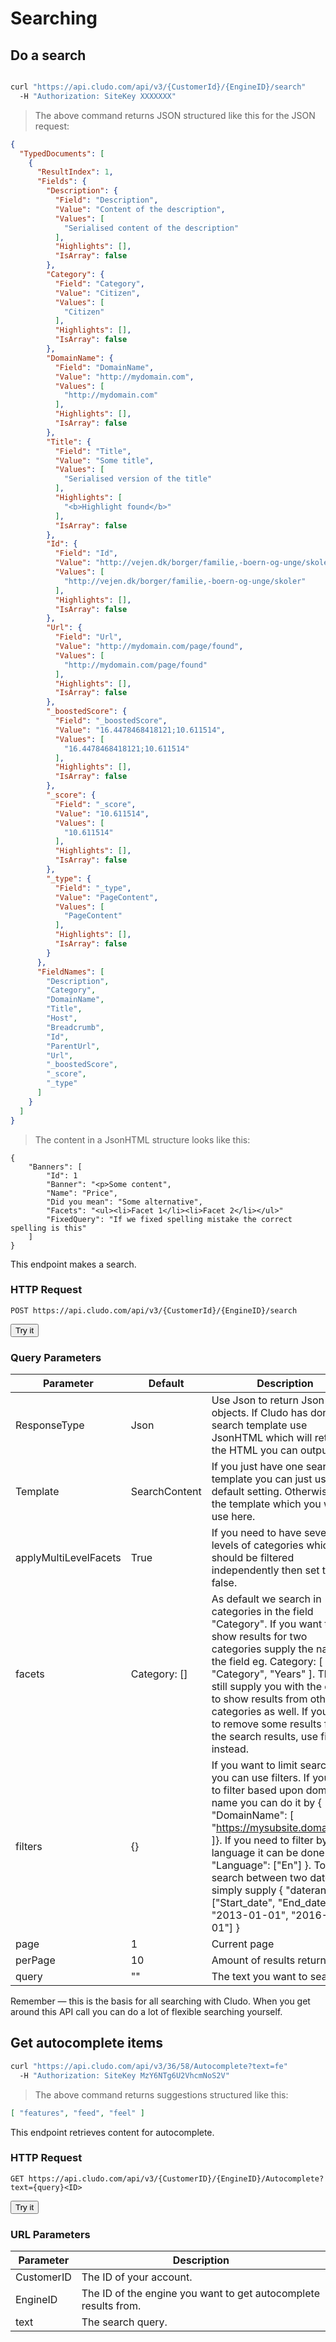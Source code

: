 # Searching

## Do a search

```
```

```bash
curl "https://api.cludo.com/api/v3/{CustomerId}/{EngineID}/search"
  -H "Authorization: SiteKey XXXXXXX"
```

> The above command returns JSON structured like this for the JSON request:

```json
{
  "TypedDocuments": [
    {
      "ResultIndex": 1,
      "Fields": {
        "Description": {
          "Field": "Description",
          "Value": "Content of the description",
          "Values": [
            "Serialised content of the description"
          ],
          "Highlights": [],
          "IsArray": false
        },
        "Category": {
          "Field": "Category",
          "Value": "Citizen",
          "Values": [
            "Citizen"
          ],
          "Highlights": [],
          "IsArray": false
        },
        "DomainName": {
          "Field": "DomainName",
          "Value": "http://mydomain.com",
          "Values": [
            "http://mydomain.com"
          ],
          "Highlights": [],
          "IsArray": false
        },
        "Title": {
          "Field": "Title",
          "Value": "Some title",
          "Values": [
            "Serialised version of the title"
          ],
          "Highlights": [
            "<b>Highlight found</b>"
          ],
          "IsArray": false
        },
        "Id": {
          "Field": "Id",
          "Value": "http://vejen.dk/borger/familie,-boern-og-unge/skoler",
          "Values": [
            "http://vejen.dk/borger/familie,-boern-og-unge/skoler"
          ],
          "Highlights": [],
          "IsArray": false
        },
        "Url": {
          "Field": "Url",
          "Value": "http://mydomain.com/page/found",
          "Values": [
            "http://mydomain.com/page/found"
          ],
          "Highlights": [],
          "IsArray": false
        },
        "_boostedScore": {
          "Field": "_boostedScore",
          "Value": "16.4478468418121;10.611514",
          "Values": [
            "16.4478468418121;10.611514"
          ],
          "Highlights": [],
          "IsArray": false
        },
        "_score": {
          "Field": "_score",
          "Value": "10.611514",
          "Values": [
            "10.611514"
          ],
          "Highlights": [],
          "IsArray": false
        },
        "_type": {
          "Field": "_type",
          "Value": "PageContent",
          "Values": [
            "PageContent"
          ],
          "Highlights": [],
          "IsArray": false
        }
      },
      "FieldNames": [
        "Description",
        "Category",
        "DomainName",
        "Title",
        "Host",
        "Breadcrumb",
        "Id",
        "ParentUrl",
        "Url",
        "_boostedScore",
        "_score",
        "_type"
      ]
    }
  ]
}
```

> The content in a JsonHTML structure looks like this:

```
{
    "Banners": [
        "Id": 1
        "Banner": "<p>Some content",
        "Name": "Price",
        "Did you mean": "Some alternative",
        "Facets": "<ul><li>Facet 1</li><li>Facet 2</li></ul>"
        "FixedQuery": "If we fixed spelling mistake the correct spelling is this"
    ]   
}
```


This endpoint makes a search.

### HTTP Request

`POST https://api.cludo.com/api/v3/{CustomerId}/{EngineID}/search`

<p><button id="search-try-it" class="try-it" data-definition="search">Try it</button></p>

### Query Parameters

Parameter | Default | Description
--------- | ------- | -----------
ResponseType | Json | Use Json to return Json objects. If Cludo has done the search template use JsonHTML which will return the HTML you can output.
Template | SearchContent | If you just have one search template you can just use the default setting. Otherwise set the template which you would use here.
applyMultiLevelFacets | True | If you need to have several levels of categories which should be filtered independently then set this to false.
facets | Category: [] | As default we search in categories in the field "Category". If you want to only show results for two categories supply the name of the field eg. Category: [ "Category", "Years" ]. This will still supply you with the option to show results from other categories as well. If you need to remove some results from the search results, use filters instead.
filters | {} | If you want to limit searches you can use filters. If you want to filter based upon domain name you can do it by { "DomainName": [ "https://mysubsite.domain.com ]}. If you need to filter by e.g. language it can be done by { "Language": ["En"] }. To search between two dates simply supply { "daterange": ["Start_date", "End_date", "2013-01-01", "2016-01-01"] } 
page | 1 | Current page
perPage | 10 | Amount of results returned
query | "" | The text you want to search.


<aside class="success">
Remember — this is the basis for all searching with Cludo. When you get around this API call you can do a lot of flexible searching yourself.
</aside>

## Get autocomplete items


```bash
curl "https://api.cludo.com/api/v3/36/58/Autocomplete?text=fe"
  -H "Authorization: SiteKey MzY6NTg6U2VhcmNoS2V"
```

> The above command returns suggestions structured like this:

```json
[ "features", "feed", "feel" ]
```

This endpoint retrieves content for autocomplete.



### HTTP Request

`GET https://api.cludo.com/api/v3/{CustomerID}/{EngineID}/Autocomplete?text={query}<ID>`

<p><button id="search-try-it" class="try-it" data-definition="autocomplete">Try it</button></p>

### URL Parameters

Parameter | Description
--------- | -----------
CustomerID | The ID of your account.
EngineID | The ID of the engine you want to get autocomplete results from.
text | The search query.

